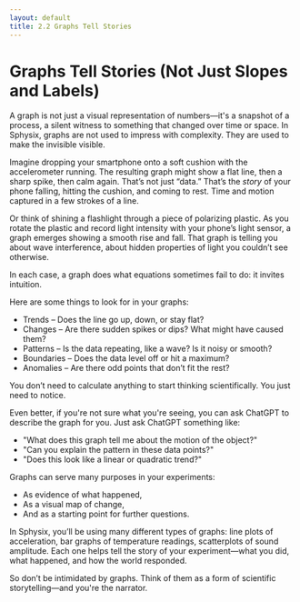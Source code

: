 ```yaml
---
layout: default
title: 2.2 Graphs Tell Stories
---
```


# Graphs Tell Stories (Not Just Slopes and Labels)

A graph is not just a visual representation of numbers—it's a snapshot of a process, a silent witness to something that changed over time or space. In Sphysix, graphs are not used to impress with complexity. They are used to make the invisible visible.

Imagine dropping your smartphone onto a soft cushion with the accelerometer running. The resulting graph might show a flat line, then a sharp spike, then calm again. That’s not just “data.” That’s the *story* of your phone falling, hitting the cushion, and coming to rest. Time and motion captured in a few strokes of a line.

Or think of shining a flashlight through a piece of polarizing plastic. As you rotate the plastic and record light intensity with your phone’s light sensor, a graph emerges showing a smooth rise and fall. That graph is telling you about wave interference, about hidden properties of light you couldn’t see otherwise.

In each case, a graph does what equations sometimes fail to do: it invites intuition.

Here are some things to look for in your graphs:

- Trends – Does the line go up, down, or stay flat?
- Changes – Are there sudden spikes or dips? What might have caused them?
- Patterns – Is the data repeating, like a wave? Is it noisy or smooth?
- Boundaries – Does the data level off or hit a maximum?
- Anomalies – Are there odd points that don’t fit the rest?

You don’t need to calculate anything to start thinking scientifically. You just need to notice.

Even better, if you're not sure what you're seeing, you can ask ChatGPT to describe the graph for you. Just ask ChatGPT something like:

- "What does this graph tell me about the motion of the object?"
- "Can you explain the pattern in these data points?"
- "Does this look like a linear or quadratic trend?"

Graphs can serve many purposes in your experiments:

- As evidence of what happened,
- As a visual map of change,
- And as a starting point for further questions.

In Sphysix, you’ll be using many different types of graphs: line plots of acceleration, bar graphs of temperature readings, scatterplots of sound amplitude. Each one helps tell the story of your experiment—what you did, what happened, and how the world responded.

So don’t be intimidated by graphs. Think of them as a form of scientific storytelling—and you're the narrator.
